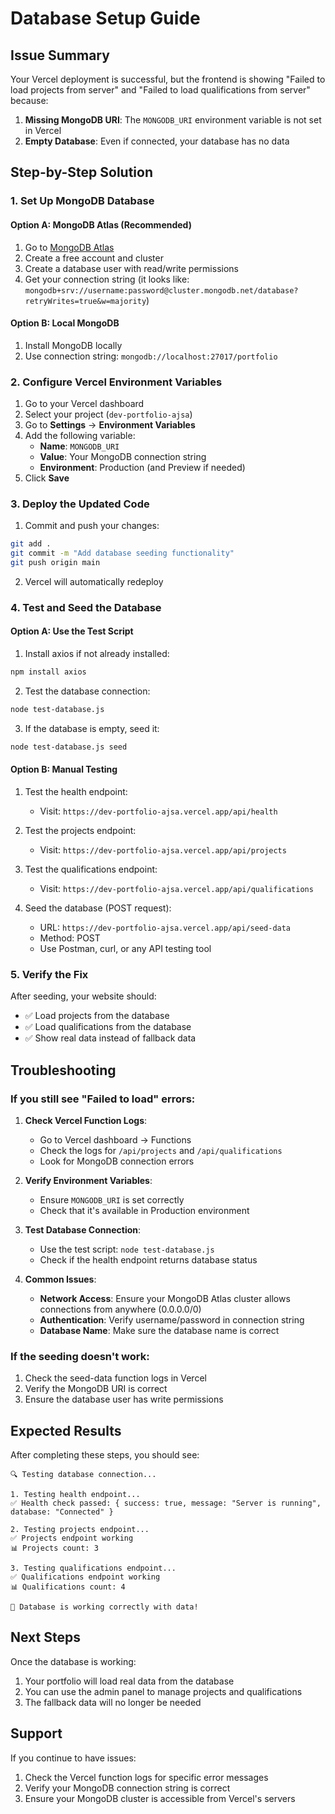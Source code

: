 # Database Setup Guide

## Issue Summary
Your Vercel deployment is successful, but the frontend is showing "Failed to load projects from server" and "Failed to load qualifications from server" because:

1. **Missing MongoDB URI**: The `MONGODB_URI` environment variable is not set in Vercel
2. **Empty Database**: Even if connected, your database has no data

## Step-by-Step Solution

### 1. Set Up MongoDB Database

#### Option A: MongoDB Atlas (Recommended)
1. Go to [MongoDB Atlas](https://www.mongodb.com/atlas)
2. Create a free account and cluster
3. Create a database user with read/write permissions
4. Get your connection string (it looks like: `mongodb+srv://username:password@cluster.mongodb.net/database?retryWrites=true&w=majority`)

#### Option B: Local MongoDB
1. Install MongoDB locally
2. Use connection string: `mongodb://localhost:27017/portfolio`

### 2. Configure Vercel Environment Variables

1. Go to your Vercel dashboard
2. Select your project (`dev-portfolio-ajsa`)
3. Go to **Settings** → **Environment Variables**
4. Add the following variable:
   - **Name**: `MONGODB_URI`
   - **Value**: Your MongoDB connection string
   - **Environment**: Production (and Preview if needed)
5. Click **Save**

### 3. Deploy the Updated Code

1. Commit and push your changes:
```bash
git add .
git commit -m "Add database seeding functionality"
git push origin main
```

2. Vercel will automatically redeploy

### 4. Test and Seed the Database

#### Option A: Use the Test Script
1. Install axios if not already installed:
```bash
npm install axios
```

2. Test the database connection:
```bash
node test-database.js
```

3. If the database is empty, seed it:
```bash
node test-database.js seed
```

#### Option B: Manual Testing
1. Test the health endpoint:
   - Visit: `https://dev-portfolio-ajsa.vercel.app/api/health`

2. Test the projects endpoint:
   - Visit: `https://dev-portfolio-ajsa.vercel.app/api/projects`

3. Test the qualifications endpoint:
   - Visit: `https://dev-portfolio-ajsa.vercel.app/api/qualifications`

4. Seed the database (POST request):
   - URL: `https://dev-portfolio-ajsa.vercel.app/api/seed-data`
   - Method: POST
   - Use Postman, curl, or any API testing tool

### 5. Verify the Fix

After seeding, your website should:
- ✅ Load projects from the database
- ✅ Load qualifications from the database
- ✅ Show real data instead of fallback data

## Troubleshooting

### If you still see "Failed to load" errors:

1. **Check Vercel Function Logs**:
   - Go to Vercel dashboard → Functions
   - Check the logs for `/api/projects` and `/api/qualifications`
   - Look for MongoDB connection errors

2. **Verify Environment Variables**:
   - Ensure `MONGODB_URI` is set correctly
   - Check that it's available in Production environment

3. **Test Database Connection**:
   - Use the test script: `node test-database.js`
   - Check if the health endpoint returns database status

4. **Common Issues**:
   - **Network Access**: Ensure your MongoDB Atlas cluster allows connections from anywhere (0.0.0.0/0)
   - **Authentication**: Verify username/password in connection string
   - **Database Name**: Make sure the database name is correct

### If the seeding doesn't work:

1. Check the seed-data function logs in Vercel
2. Verify the MongoDB URI is correct
3. Ensure the database user has write permissions

## Expected Results

After completing these steps, you should see:

```
🔍 Testing database connection...

1. Testing health endpoint...
✅ Health check passed: { success: true, message: "Server is running", database: "Connected" }

2. Testing projects endpoint...
✅ Projects endpoint working
📊 Projects count: 3

3. Testing qualifications endpoint...
✅ Qualifications endpoint working
📊 Qualifications count: 4

🎉 Database is working correctly with data!
```

## Next Steps

Once the database is working:
1. Your portfolio will load real data from the database
2. You can use the admin panel to manage projects and qualifications
3. The fallback data will no longer be needed

## Support

If you continue to have issues:
1. Check the Vercel function logs for specific error messages
2. Verify your MongoDB connection string is correct
3. Ensure your MongoDB cluster is accessible from Vercel's servers
